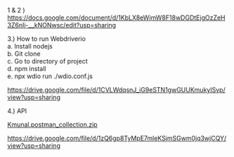 1 & 2 ) https://docs.google.com/document/d/1KbLX8eWjmW8F18wDGDtEjgOzZeH3Z6nIj-__kNONwsc/edit?usp=sharing </br>

3.) How to run Webdriverio </br>
  a. Install nodejs </br>
  b. Git clone </br>
  c. Go to directory of project </br>
  d. npm install </br>
  e. npx wdio run ./wdio.conf.js </br>

  https://drive.google.com/file/d/1CVLWdqsnJ_iG9eSTN1gwGUUKmukyISvp/view?usp=sharing </br>

4.) API </br>

[Kmunal.postman_collection.zip](https://github.com/andit037/knl/files/14175417/Kmunal.postman_collection.zip) </br>


https://drive.google.com/file/d/1zQ6gp8TyMpE7mleKSjmSGwm0jq3wjCQY/view?usp=sharing </br>
